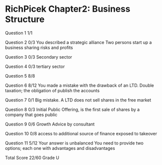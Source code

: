 # RichPicek Chapter2: Business Structure

Question 1  1/1

Question 2  0/3
            You described a strategic alliance
            Two persons start up a business sharing risks and profits

Question 3  0/3
            Secondary sector

Question 4  0/3
            tertiary sector

Question 5  8/8

Question 6  8/12
            You made a mistake with the drawback of an LTD.
            Double taxation; the obligation of publish the accounts

Question 7  0/1
            Big mistake. A LTD does not sell shares in the free market


Question 8  0/3
            Initial Public Offering, is the first sale of shares by a 
            company that goes public

Question 9  0/6
            Growth
            Advice by consultant

Question 10 0/8
            access to additional source of finance
            exposed to takeover

Question 11 5/12
            Your answer is unbalanced
            You need to provide two options; each one with advantages and
            disadvantages

Total Score 22/60 Grade U


